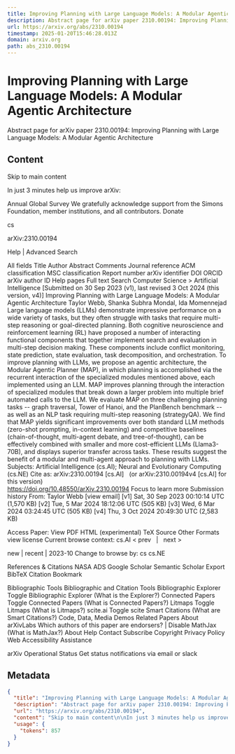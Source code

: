 ```yaml
---
title: Improving Planning with Large Language Models: A Modular Agentic Architecture
description: Abstract page for arXiv paper 2310.00194: Improving Planning with Large Language Models: A Modular Agentic Architecture
url: https://arxiv.org/abs/2310.00194
timestamp: 2025-01-20T15:46:28.013Z
domain: arxiv.org
path: abs_2310.00194
---
```


# Improving Planning with Large Language Models: A Modular Agentic Architecture


Abstract page for arXiv paper 2310.00194: Improving Planning with Large Language Models: A Modular Agentic Architecture


## Content

Skip to main content

In just 3 minutes help us improve arXiv:

Annual Global Survey
We gratefully acknowledge support from the Simons Foundation, member institutions, and all contributors.
Donate
>
cs
>
arXiv:2310.00194

Help | Advanced Search

All fields
Title
Author
Abstract
Comments
Journal reference
ACM classification
MSC classification
Report number
arXiv identifier
DOI
ORCID
arXiv author ID
Help pages
Full text
Search
Computer Science > Artificial Intelligence
[Submitted on 30 Sep 2023 (v1), last revised 3 Oct 2024 (this version, v4)]
Improving Planning with Large Language Models: A Modular Agentic Architecture
Taylor Webb, Shanka Subhra Mondal, Ida Momennejad
Large language models (LLMs) demonstrate impressive performance on a wide variety of tasks, but they often struggle with tasks that require multi-step reasoning or goal-directed planning. Both cognitive neuroscience and reinforcement learning (RL) have proposed a number of interacting functional components that together implement search and evaluation in multi-step decision making. These components include conflict monitoring, state prediction, state evaluation, task decomposition, and orchestration. To improve planning with LLMs, we propose an agentic architecture, the Modular Agentic Planner (MAP), in which planning is accomplished via the recurrent interaction of the specialized modules mentioned above, each implemented using an LLM. MAP improves planning through the interaction of specialized modules that break down a larger problem into multiple brief automated calls to the LLM. We evaluate MAP on three challenging planning tasks -- graph traversal, Tower of Hanoi, and the PlanBench benchmark -- as well as an NLP task requiring multi-step reasoning (strategyQA). We find that MAP yields significant improvements over both standard LLM methods (zero-shot prompting, in-context learning) and competitive baselines (chain-of-thought, multi-agent debate, and tree-of-thought), can be effectively combined with smaller and more cost-efficient LLMs (Llama3-70B), and displays superior transfer across tasks. These results suggest the benefit of a modular and multi-agent approach to planning with LLMs.
Subjects:	Artificial Intelligence (cs.AI); Neural and Evolutionary Computing (cs.NE)
Cite as:	arXiv:2310.00194 [cs.AI]
 	(or arXiv:2310.00194v4 [cs.AI] for this version)
 	
https://doi.org/10.48550/arXiv.2310.00194
Focus to learn more
Submission history
From: Taylor Webb [view email]
[v1] Sat, 30 Sep 2023 00:10:14 UTC (1,570 KB)
[v2] Tue, 5 Mar 2024 18:12:06 UTC (505 KB)
[v3] Wed, 6 Mar 2024 03:24:45 UTC (505 KB)
[v4] Thu, 3 Oct 2024 20:49:30 UTC (2,583 KB)

Access Paper:
View PDF
HTML (experimental)
TeX Source
Other Formats
view license
Current browse context:
cs.AI
< prev   |   next >

new | recent | 2023-10
Change to browse by:
cs
cs.NE

References & Citations
NASA ADS
Google Scholar
Semantic Scholar
Export BibTeX Citation
Bookmark
 
Bibliographic Tools
Bibliographic and Citation Tools
Bibliographic Explorer Toggle
Bibliographic Explorer (What is the Explorer?)
Connected Papers Toggle
Connected Papers (What is Connected Papers?)
Litmaps Toggle
Litmaps (What is Litmaps?)
scite.ai Toggle
scite Smart Citations (What are Smart Citations?)
Code, Data, Media
Demos
Related Papers
About arXivLabs
Which authors of this paper are endorsers? | Disable MathJax (What is MathJax?)
About
Help
Contact
Subscribe
Copyright
Privacy Policy
Web Accessibility Assistance

arXiv Operational Status 
Get status notifications via email or slack

## Metadata

```json
{
  "title": "Improving Planning with Large Language Models: A Modular Agentic Architecture",
  "description": "Abstract page for arXiv paper 2310.00194: Improving Planning with Large Language Models: A Modular Agentic Architecture",
  "url": "https://arxiv.org/abs/2310.00194",
  "content": "Skip to main content\n\nIn just 3 minutes help us improve arXiv:\n\nAnnual Global Survey\nWe gratefully acknowledge support from the Simons Foundation, member institutions, and all contributors.\nDonate\n>\ncs\n>\narXiv:2310.00194\n\nHelp | Advanced Search\n\nAll fields\nTitle\nAuthor\nAbstract\nComments\nJournal reference\nACM classification\nMSC classification\nReport number\narXiv identifier\nDOI\nORCID\narXiv author ID\nHelp pages\nFull text\nSearch\nComputer Science > Artificial Intelligence\n[Submitted on 30 Sep 2023 (v1), last revised 3 Oct 2024 (this version, v4)]\nImproving Planning with Large Language Models: A Modular Agentic Architecture\nTaylor Webb, Shanka Subhra Mondal, Ida Momennejad\nLarge language models (LLMs) demonstrate impressive performance on a wide variety of tasks, but they often struggle with tasks that require multi-step reasoning or goal-directed planning. Both cognitive neuroscience and reinforcement learning (RL) have proposed a number of interacting functional components that together implement search and evaluation in multi-step decision making. These components include conflict monitoring, state prediction, state evaluation, task decomposition, and orchestration. To improve planning with LLMs, we propose an agentic architecture, the Modular Agentic Planner (MAP), in which planning is accomplished via the recurrent interaction of the specialized modules mentioned above, each implemented using an LLM. MAP improves planning through the interaction of specialized modules that break down a larger problem into multiple brief automated calls to the LLM. We evaluate MAP on three challenging planning tasks -- graph traversal, Tower of Hanoi, and the PlanBench benchmark -- as well as an NLP task requiring multi-step reasoning (strategyQA). We find that MAP yields significant improvements over both standard LLM methods (zero-shot prompting, in-context learning) and competitive baselines (chain-of-thought, multi-agent debate, and tree-of-thought), can be effectively combined with smaller and more cost-efficient LLMs (Llama3-70B), and displays superior transfer across tasks. These results suggest the benefit of a modular and multi-agent approach to planning with LLMs.\nSubjects:\tArtificial Intelligence (cs.AI); Neural and Evolutionary Computing (cs.NE)\nCite as:\tarXiv:2310.00194 [cs.AI]\n \t(or arXiv:2310.00194v4 [cs.AI] for this version)\n \t\nhttps://doi.org/10.48550/arXiv.2310.00194\nFocus to learn more\nSubmission history\nFrom: Taylor Webb [view email]\n[v1] Sat, 30 Sep 2023 00:10:14 UTC (1,570 KB)\n[v2] Tue, 5 Mar 2024 18:12:06 UTC (505 KB)\n[v3] Wed, 6 Mar 2024 03:24:45 UTC (505 KB)\n[v4] Thu, 3 Oct 2024 20:49:30 UTC (2,583 KB)\n\nAccess Paper:\nView PDF\nHTML (experimental)\nTeX Source\nOther Formats\nview license\nCurrent browse context:\ncs.AI\n< prev   |   next >\n\nnew | recent | 2023-10\nChange to browse by:\ncs\ncs.NE\n\nReferences & Citations\nNASA ADS\nGoogle Scholar\nSemantic Scholar\nExport BibTeX Citation\nBookmark\n \nBibliographic Tools\nBibliographic and Citation Tools\nBibliographic Explorer Toggle\nBibliographic Explorer (What is the Explorer?)\nConnected Papers Toggle\nConnected Papers (What is Connected Papers?)\nLitmaps Toggle\nLitmaps (What is Litmaps?)\nscite.ai Toggle\nscite Smart Citations (What are Smart Citations?)\nCode, Data, Media\nDemos\nRelated Papers\nAbout arXivLabs\nWhich authors of this paper are endorsers? | Disable MathJax (What is MathJax?)\nAbout\nHelp\nContact\nSubscribe\nCopyright\nPrivacy Policy\nWeb Accessibility Assistance\n\narXiv Operational Status \nGet status notifications via email or slack",
  "usage": {
    "tokens": 857
  }
}
```
